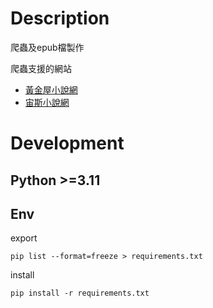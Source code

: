 # Description
爬蟲及epub檔製作

爬蟲支援的網站
* [黃金屋小說網](https://tw.hjwzw.com/default.aspx)
* [宙斯小說網](http://tw.zhsxs.com/)

# Development
## Python >=3.11
## Env
export
```
pip list --format=freeze > requirements.txt
```
install
```
pip install -r requirements.txt
```